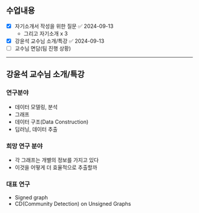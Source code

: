 ## 수업내용
- [x] 자기소개서 작성을 위한 질문 ✅ 2024-09-13
	- 그리고 자기소개 x 3
- [x] 강윤석 교수님 소개/특강 ✅ 2024-09-13
- [ ] 교수님 면담(팀 진행 상황)

---
## 강윤석 교수님 소개/특강
### 연구분야
- 데이터 모델링, 분석
- 그래프
- 데이터 구조(Data Construction)
- 딥러닝, 데이터 추출

### 희망 연구 분야
- 각 그래프는 개별의 정보를 가지고 있다
- 이것을 어떻게 더 효율적으로 추출할까

### 대표 연구
- Signed graph
- CD(Community Detection) on Unsigned Graphs